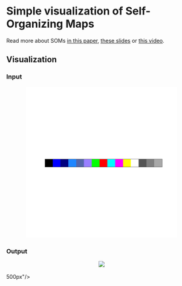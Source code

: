 # Simple visualization of Self-Organizing Maps

Read more about SOMs [in this paper](https://dl.acm.org/citation.cfm?id=2405960), [these slides](http://www.cs.bham.ac.uk/~jxb/NN/l16.pdf) or [this video](https://www.youtube.com/watch?v=_Euwc9fWBJw).


## Visualization
### Input

<p align="center">
<img src="result_plots/input.png" width="400px"/>
</p>

### Output
<p align="center">
<img src="result_plots/som.gif" width="500px"/>
</p>500px"/>
</p>